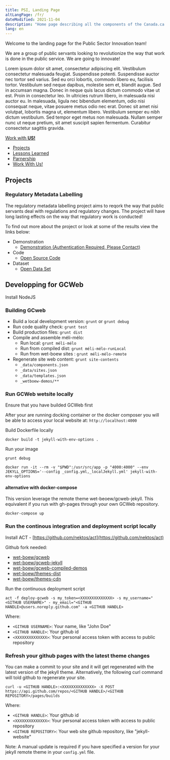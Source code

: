 ```yaml
---
title: PSI, Landing Page
altLangPage: /fr/
dateModified: 2021-11-04
description: "Home page describing all the components of the Canada.ca theme, named GCWeb."
lang: en
---
```


Welcome to the landing page for the Public Sector Innovation team!

We are a group of public servants looking to revolutionize the way that work is done in the public service. We are going to innovate!

Lorem ipsum dolor sit amet, consectetur adipiscing elit. Vestibulum consectetur malesuada feugiat. Suspendisse potenti. Suspendisse auctor nec tortor sed varius. Sed eu orci lobortis, commodo libero eu, facilisis tortor. Vestibulum sed neque dapibus, molestie sem et, blandit augue. Sed in accumsan magna. Donec in neque quis lacus dictum commodo vitae ut est. Proin in consectetur leo. In ultricies rutrum libero, in malesuada nisi auctor eu. In malesuada, ligula nec bibendum elementum, odio nisi consequat neque, vitae posuere metus odio nec erat. Donec sit amet nisi volutpat, lobortis magna ut, elementum libero. Vestibulum semper eu nibh dictum vestibulum. Sed tempor eget metus non malesuada. Nullam semper nunc ut neque pretium, sit amet suscipit sapien fermentum. Curabitur consectetur sagittis gravida.

<a href="./partnership" class="btn btn-primary">Work with <strong>US!</strong></a>

* [Projects](#projects)
* [Lessons Learned](#lessons-learned)
* [Parnership](./partnership)
* [Work With Us!](./contact)

## Projects

### Regulatory Metadata Labelling
The regulatory metadata labelling project aims to reqork the way that public servants deal with regulations and regulatory changes. The project will have long lasting effects on the way that regulatory work is conducted!

To find out more about the project or look at some of the results view the links below:
* Demonstration
	* [Demonstration (Authentication Required, Please Contact)](https://dev.psinnovation.com/)
* Code
	* [Open Source Code](https://www.github.com)
* Dataset
	* [Open Data Set](https://open.canada.ca/en)

## Developping for GCWeb

Install NodeJS

### Building GCweb

* Build a local development version: `grunt` or `grunt debug`
* Run code quality check: `grunt test`
* Build production files: `grunt dist`
* Compile and assemble méli-mélo:
	* Run local: `grunt méli-mélo`
	* Run from compiled dist: `grunt méli-mélo-runLocal`
	* Run from wet-boew sites : `grunt méli-mélo-remote`
* Regenerate site web content: `grunt site-contents`
	* `_data/components.json`
	* `_data/sites.json`
	* `_data/templates.json`
	* `_wetboew-demos/**`

### Run GCWeb wetsite locally

Ensure that you have builded GCWeb first

After your are running docking container or the docker composer you will be able to access your local website at: `http://localhost:4000`

Build Dockerfile locally

```
docker build -t jekyll-with-env-options .
```

Run your image
```
grunt debug

docker run -it --rm -v "$PWD":/usr/src/app -p "4000:4000" --env JEKYLL_OPTIONS='--config _config.yml,_localJekyll.yml' jekyll-with-env-options
```

#### alternative with docker-compose

This version leverage the remote theme wet-beoew/gcweb-jekyll. This equivalent if you run with gh-pages through your own GCWeb repository.

```
docker-compose up
```

### Run the continous integration and deployment script locally

Install ACT - [https://github.com/nektos/act](https://github.com/nektos/act)

Github fork needed:

* [wet-boew/gcweb](https://github.com/wet-boew/gcweb)
* [wet-boew/gcweb-jekyll](https://github.com/wet-boew/gcweb-jekyll)
* [wet-boew/gcweb-compiled-demos](https://github.com/wet-boew/gcweb-compiled-demos)
* [wet-boew/themes-dist](https://github.com/wet-boew/themes-dist)
* [wet-boew/themes-cdn](https://github.com/wet-boew/themes-cdn)

Run the continuous deployment script

```
act -f deploy-gcweb -s my_token=<XXXXXXXXXXXXXX> -s my_username="<GITHUB USERNAME>" - my_email="<GITHUB HANDLE>@users.noreply.github.com" -a <GITHUB HANDLE>
```

Where:
* `<GITHUB USERNAME>`: Your name, like "John Doe"
* `<GITHUB HANDLE>`: Your github id
* `<XXXXXXXXXXXXXX>`: Your personal access token with access to public repository

### Refresh your github pages with the latest theme changes

You can make a commit to your site and it will get regenerated with the latest version of the jekyll theme. Alternatively, the following curl command will told github to regenerate your site.

```
curl -u <GITHUB HANDLE>:<XXXXXXXXXXXXXX> -X POST https://api.github.com/repos/<GITHUB HANDLE>/<GITHUB REPOSITORY>/pages/builds
```

Where:
* `<GITHUB HANDLE>`: Your github id
* `<XXXXXXXXXXXXXX>`: Your personal access token with access to public repository
* `<GITHUB REPOSITORY>`: Your web site github repository, like "jekyll-website"

Note: A manual update is required if you have specified a version for your jekyll remote theme in your `config.yml` file.
